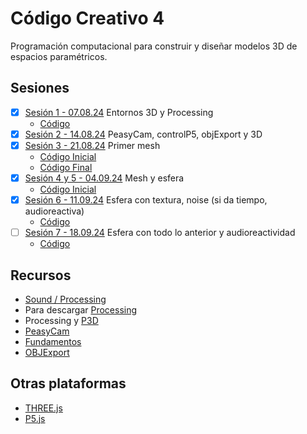 # Código Creativo 4

Programación computacional para construir y diseñar modelos 3D de espacios paramétricos.

## Sesiones

- [x] [Sesión 1 - 07.08.24](./sesiones/s01.md) Entornos 3D y Processing 
    - [Código](https://gist.github.com/EmilioOcelotl/65ccdd8617f94157c3e804cb0566f599) 
- [x] [Sesión 2 - 14.08.24](./sesiones/s02.md) PeasyCam, controlP5, objExport y 3D 
- [x] [Sesión 3 - 21.08.24](./sesiones/s03.md) Primer mesh 
    - [Código Inicial](https://gist.github.com/EmilioOcelotl/792802292be2d412902f9b514fbf47b9) 
    - [Código Final](https://gist.github.com/EmilioOcelotl/35218f701f72b6060a3dd8d44cca56c4)
- [x] [Sesión 4 y 5 - 04.09.24](./sesiones/s04/s04.md) Mesh y esfera 
    - [Código Inicial](https://gist.github.com/EmilioOcelotl/2d4b7ab46a03388d9c52a4543a825107)
- [x] [Sesión 6 - 11.09.24](./sesiones/s05/s05.md) Esfera con textura, noise (si da tiempo, audioreactiva)
    - [Código](https://gist.github.com/EmilioOcelotl/eca01feb28e3120730f482b2b13d876e)
- [ ] [Sesión 7 - 18.09.24](./sesiones/s07/s07.md)  Esfera con todo lo anterior y audioreactividad 
    - [Código](./sesiones/s07/esferaAudioreactiva.pde)

## Recursos

- [Sound / Processing](https://processing.org/tutorials/sound/)
- Para descargar [Processing](https://processing.org/download)
- Processing y [P3D](https://processing.org/tutorials/p3d)
- [PeasyCam](https://mrfeinberg.com/peasycam/)
- [Fundamentos](https://threejs.org/manual/#en/fundamentals)
- [OBJExport](https://n-e-r-v-o-u-s.com/tools/obj/)

## Otras plataformas

- [THREE.js](https://threejs.org/)
- [P5.js](https://p5js.org/)